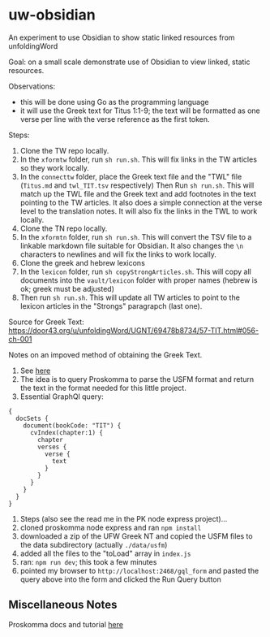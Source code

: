 # uw-obsidian
An experiment to use Obsidian to show static linked resources from unfoldingWord

Goal: on a small scale demonstrate use of Obsidian to view linked, static resources.

Observations:

- this will be done using Go as the programming language
- it will use the Greek text for Titus 1:1-9; the text will be formatted as one verse per line with the verse reference as the first token.


Steps:

1. Clone the TW repo locally.
1. In the `xformtw` folder, run `sh run.sh`. This will fix links in the TW articles so they work locally.
1. In the `connecttw` folder, place the Greek text file and the "TWL" file (`Titus.md` and `twl_TIT.tsv` respectively)
Then Run `sh run.sh`. This will match up the TWL file and the Greek text and add footnotes in the text pointing to the TW articles. It also does a simple connection at the verse level to the translation notes. It will also fix the links in the TWL to work locally.
1. Clone the TN repo locally.
1. In the `xformtn` folder, run `sh run.sh`. This will convert the TSV file to a linkable markdown file suitable for Obsidian. It also changes the `\n` characters to newlines and will fix the links to work locally.
1. Clone the greek and hebrew lexicons
1. In the `lexicon` folder, run `sh copyStrongArticles.sh`. This will copy all documents into the `vault/lexicon` folder with proper names (hebrew is ok; greek must be adjusted)
1. Then run `sh run.sh`. This will update all TW articles to point to the lexicon articles in the "Strongs" paragrapch (last one).


Source for Greek Text: https://door43.org/u/unfoldingWord/UGNT/69478b8734/57-TIT.html#056-ch-001

Notes on an impoved method of obtaining the Greek Text.
1. See [here](https://unfoldingword.zulipchat.com/#narrow/stream/209457-SOFTWARE--.20UR/topic/Proskomma/near/242032634)
1. The idea is to query Proskomma to parse the USFM format and return the text in the format needed for this little project.
1. Essential GraphQl query:
```gql
{
  docSets {
    document(bookCode: "TIT") {
      cvIndex(chapter:1) {
        chapter
        verses {
          verse {
            text
          }
        }
      }
    }
  }
}
```
1. Steps (also see the read me in the PK node express project)...
1. cloned proskomma node express and ran `npm install`
2. downloaded a zip of the UFW Greek NT and copied the USFM files to the data subdirectory (actually `./data/usfm`)
3. added all the files to the "toLoad" array in `index.js`
4. ran: `npm run dev`; this took a few minutes
5. pointed my browser to `http://localhost:2468/gql_form` and pasted the query above into the form and clicked the Run Query button


## Miscellaneous Notes

Proskomma docs and tutorial [here](https://doc.proskomma.bible/en/dev/tutorial/index.html)

